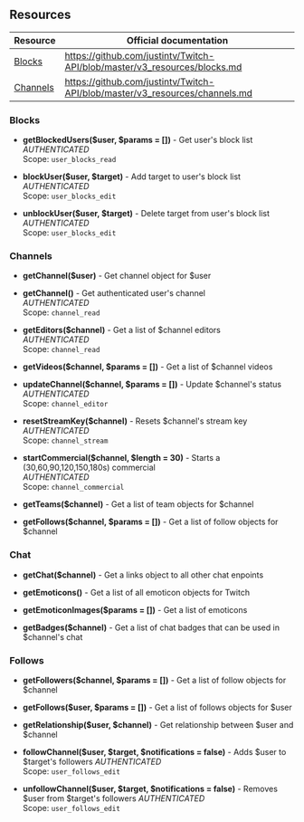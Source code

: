 ## Resources
| Resource | Official documentation |
| -------- | ---------------------- |
| [Blocks](#blocks) | https://github.com/justintv/Twitch-API/blob/master/v3_resources/blocks.md |
| [Channels](#channels) | https://github.com/justintv/Twitch-API/blob/master/v3_resources/channels.md |
### Blocks

* **getBlockedUsers($user, $params = [])** - Get user's block list   
*AUTHENTICATED*  
Scope:  `user_blocks_read`  

* **blockUser($user, $target)** - Add target to user's block list   
*AUTHENTICATED*    
Scope: `user_blocks_edit`   

* **unblockUser($user, $target)** - Delete target from user's block list   
*AUTHENTICATED*    
Scope: `user_blocks_edit`

### Channels

* **getChannel($user)** - Get channel object for $user

* **getChannel()** - Get authenticated user's channel    
*AUTHENTICATED*  
Scope: `channel_read`

* **getEditors($channel)** - Get a list of $channel editors    
*AUTHENTICATED*  
Scope: `channel_read`

* **getVideos($channel, $params = [])** - Get a list of $channel videos

* **updateChannel($channel, $params = [])** - Update $channel's status    
*AUTHENTICATED*  
Scope: `channel_editor`

* **resetStreamKey($channel)** - Resets $channel's stream key    
*AUTHENTICATED*  
Scope: `channel_stream`

* **startCommercial($channel, $length = 30)** - Starts a (30,60,90,120,150,180s) commercial    
*AUTHENTICATED*  
Scope: `channel_commercial`

* **getTeams($channel)** - Get a list of team objects for $channel
 
* **getFollows($channel, $params = [])** - Get a list of follow objects for $channel

### Chat

* **getChat($channel)** - Get a links object to all other chat enpoints

* **getEmoticons()** - Get a list of all emoticon objects for Twitch

* **getEmoticonImages($params = [])** - Get a list of emoticons

* **getBadges($channel)** - Get a list of chat badges that can be used in $channel's chat

### Follows

* **getFollowers($channel, $params = [])** - Get a list of follow objects for $channel

* **getFollows($user, $params = [])** - Get a list of follows objects for $user

* **getRelationship($user, $channel)** - Get relationship between $user and $channel

* **followChannel($user, $target, $notifications = false)** - Adds $user to $target's followers
*AUTHENTICATED*  
Scope: `user_follows_edit`

* **unfollowChannel($user, $target, $notifications = false)** - Removes $user from $target's followers
*AUTHENTICATED*  
Scope: `user_follows_edit`
